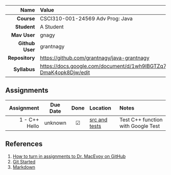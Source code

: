 
| Name | Value |
|---:|:---|
| **Course** | CSCI310-001-24569 Adv Prog: Java | Fall 2019 |
| **Student** | A Student |
| **Mav User**            | gnagy |
| **Github User**         | grantnagy |
| **Repository**          | https://github.com/grantnagy/java-grantnagy |
| **Syllabus**            | https://docs.google.com/document/d/1wh9IBGTZq71OPv8XJxg3MWuiCeUgdY-DmaK4opk8Djw/edit |

## Assignments

| Assignment | Due Date | Done | Location | Notes |
|-----------:|:--------:|:----:|:---------|:------|
| 1 - C++ Hello  | unknown |  ☑   | [src and tests](https://github.com/grantnagy/java-grantnagy/tree/master/hi) | Test C++ function with Google Test |

## References

1. [How to turn in assignments to Dr. MacEvoy on GitHub](https://docs.google.com/document/d/1tRbrd6zpvXDmZ009OPTY-vZMYXF_LTwlFL9yHxoo1g8/edit)
1. [Git Started](https://docs.google.com/document/d/1M0YeBfFPy5YPpfX7312R9-IldjagimvEma_YhgeLPcw/edit#heading=h.ssqvh5gmotj4)
1. [Markdown](https://github.com/adam-p/markdown-here/wiki/Markdown-Cheatsheet)


